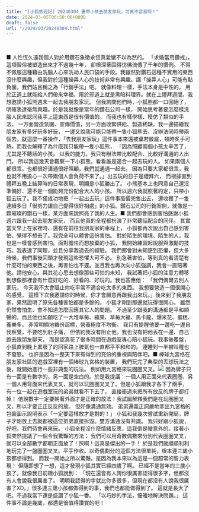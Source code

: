 ```yaml
---
title: "[小狐熊週記] 20240304 要帶小孩去朋友家玩，可真不容易啊！"
date: 2024-03-05T06:50:00+0800
draft: false
url: "/2024/03/20240304.html"
---
```


 

■ 人性恆久遠我個人對於用鑽石象徵永恆真愛蠻不以為然的。
「求婚當用鑽戒」，這項習俗被塑造出來才不過幾十年，
卻根深蒂固得彷彿流傳了千年的慣例。
不得不佩服這種藉由洗腦人心來洗劫人民口袋的手段。我雖然對鑽石這種不實用的東西沒什麼興趣，但我對於這種操弄人心的技術非常有興趣。講「操弄人心」可能有點負面，我們姑且稱之為「行銷手法」吧。
就像料理一樣，手法本身是中性的，
用於正道上就能給人們帶來幸福，用於邪道上就是黑暗料理界。就在上禮拜週間，我想邀請小狐熊週末一起去我朋友家玩。
但我詢問他們時，小狐熊都一口回絕了，明確表達毫無興趣。於是我就像是當年的鑽石公司一樣，
開始思考著要怎麼樣洗腦人民來認同我手上這東西是很有價值的。
而我也有樣學樣、模仿了類似的手法，
一方面營造氛圍、宣傳價值，另一方面收緊供給、製造稀缺。我一邊描繪我朋友家有多好玩多好玩，
一邊又說我可能只能帶一隻小狐熊去、沒辦法同時帶兩個去。就這麼一番操作，「去我朋友家玩」這件事本來還被棄若敝屣，頓時炙手可熱。而我也解釋了為什麼我只能帶一隻小狐熊，
「因為照顧兩個小孩太辛苦了，尤其是不聽話的小孩。
以我的能力，我只有辦法帶比較配合、比較好溝通的人出門。
所以我這幾天會觀察一下小狐熊，看看誰是適合一起去玩的人。
如果兩個人都很乖，也都很好溝通很好照顧，我們就通通一起去。
因為只要大家都很乖，我也就不用擔心一次帶兩個人會負荷不來了。」出去玩的日子是禮拜六，
而根據直到禮拜五晚上結算時的日常表現，明顯是小狐勝出了。
小熊基本上也同意自己還沒準備好、還不是一個能夠充份配合大人的小孩。
所以週六我就照著約定，只帶小狐去玩了。我不僅成功地把「一起出去玩」這件事高價兜售出去，
還收獲了一隻連續多日「很努力讓自己變得很好相處」的小狐。鑽石公司的行銷案例，就像是一顆璀璨的鑽石一樣，某方面來說照亮了我的人生。■ 我們都會感到害怕感謝小狐週六跟我一起去朋友家玩，
而且他真的全程都扮演了非常聽話配合的同伴。
其實當天早上在家裡時、還有在前往我朋友家的車程上，
小狐都再次說出自己感到害怕、覺得不想去了。我完全可以體會這份害怕。
對於陌生的環境、陌生的人，我也是一樣會感到害怕。面對膽怯而想放棄的小狐，
我開始練習起說服與激勵的技巧。我表達了同理，並且分享我過去的經驗。
我們都會對未知感到恐懼，但大多時候，我們事後回頭才發現這些恐懼大可不必。
別急著害怕，等到真的看清楚有什麼可怕的東西之後，再害怕也不遲。並且我也再次向小狐強調，我會一直陪著他。請他安心。與其花心思去想像那些可怕的未知，
我試著把小狐的注意力轉移到想像那裡會有什麼好吃的、好看的、好玩的。我也答應他：
「我們偶爾去別人家玩，
今天我不太會阻止你吃平常不適合吃太多的東西。
我想要營造一個很開心的感覺，
這樣下次我邀請你的時候，你才會願意再跟我出來玩。」後來到了我朋友家，果然證明了原先各種害怕都是多餘的。
小狐才剛到那邊就玩得很開心。
雖然仍然會怕生、會不知道怎麼回應其它人的問題。
不過至少跟我的溝通都是平和順暢的。而且他也如願吃了一大堆草莓、蘋果、草莓大福、馬卡龍、爆米花、蛋糕、養樂多。
非常明顯地糖份超標，營養極度不均衡。
我只有提醒他要一邊吃一邊自我察覺，不要吃到肚子痛，
但依約我沒有阻止他。我也沒有把他丟在一邊、自己跑去跟朋友聊天，
而是認真花了很多時間在遊戲室專心陪小狐玩。我事後覆盤，小狐直到晚上累壞了的回家路上脾氣也一直都平平和和的。
連睡到一半被叫醒也不發怒。
也許是因為一整天下來有得到的充份的重視與陪伴吧。■ 棒球九宮格在朋友家社區的遊戲室裡有一個棒球九宮格的裝置，
我們玩完了典型的丟球玩法之後，就開始進行一些非典型的玩法。
例如用九宮格來玩圈圈叉叉。![]($https://blogger.googleusercontent.com/img/b/R29vZ2xl/AVvXsEhj50Yv0INx2FWS8g35DBKZoi-bLF92AT4jL1C67aNDw41L_aFQ_U8YQDsAT6gKcQE5ozChmUqb99HWCkkriPU2FigJVfUDA1I1IMuciUr8x__el64VT1v7wRn49BTFfm0lzJMDqjfYqDz7hvQSc80OgYakVRNNEM9CEDAmtIddRW5zIMZlbBT89VnsVV0/s320/PXL_20240302_034532113.LS_exported_20854_1709451590542.jpg)
因為牌子只有一面是有數字的，另一面是空白的。於是我提議：一個人用正面來代表圈圈、另一個人用背面來代表叉叉，就可以玩圈圈叉叉了。但是小狐跟我才各下了兩手，
有一位一起在遊戲室玩的弟弟就看不下去了，
直接衝過來把所有放反的牌子都打掉！
他說數字一定要朝著外面才是正確的放法！我試圖解釋我們是在玩圈圈叉叉，所以才要正正反反的放。
但好像溝通無效。
弟弟還義正詞嚴地拿出九宮格的包裝圖示說明表示「一定要這樣放才是對的！」
小狐和我幾次嘗試重新開局，牌子才剛放上去就都被這位弟弟直接拆毀。雙方溝通沒有共識。
我只好跟小狐說，好吧，我們待會再來玩。
小狐全程沒什麼情緒反應，這我倒是蠻意外的。接著小狐突然提議了一個令我驚豔的方法：
我們可以用奇數偶數來分別代表圈圈叉叉，就可以全部數字都朝正面放了！照啊！這真是傑出的一手！ 於是我們就順順利利地玩完了一盤圈圈叉叉。平手作收。以奇偶劃分的這個方法很單純，根本連三歲小孩都想得到。
而我一開始之所以驚豔，是因為我本來以為這是一個超常的智力表現！
但隨即想了一想，這才發現小狐其實已經四歲了啊。
已經不是當年的三歲小孩了。就像我日前跟小狐說到：
「現在還會有人誇你很厲害認得很多字，但都沒有人會說我很厲害了。
明明我認得的字就比你多很多，但現在都沒有人說我很厲害了XD。」很多連三歲小孩都做得到的事，我們也都能做得到了。
這就是長大了吧。不過我當下還是盛讚了小狐一番。
「以巧妙的手法，優雅地解決問題。」
這件事不論是幾歲，都還是很值得讚賞的吧！

